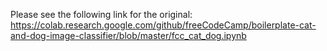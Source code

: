 Please see the following link for the original:
https://colab.research.google.com/github/freeCodeCamp/boilerplate-cat-and-dog-image-classifier/blob/master/fcc_cat_dog.ipynb

